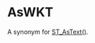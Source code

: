 # AsWKT

A synonym for [ST_AsText()](/sql-statements-structure/geographic-geometric-features/wkt/st_astext/).
